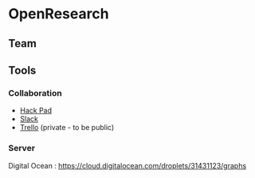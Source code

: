 # OpenResearch

## Team

## Tools

### Collaboration

* [Hack Pad][hackpad]
* [Slack][slack]
* [Trello][trello] (private - to be public)

### Server

Digital Ocean : https://cloud.digitalocean.com/droplets/31431123/graphs

 [hackpad]: https://hackpad.com/OpenResearch-pOsemyc0xZO
 [slack]: https://chainhack.slack.com/messages/openresearch/team
 [trello]: https://trello.com/b/uSMe5yB3/hackathon
